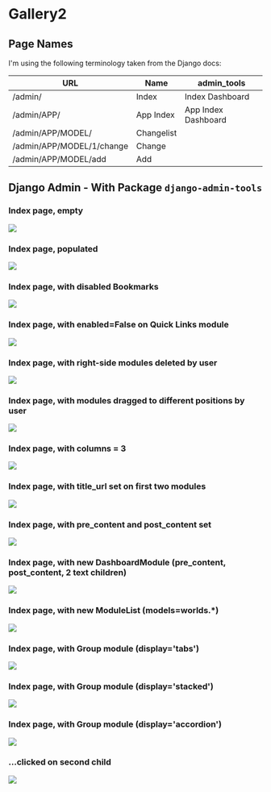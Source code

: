 # Gallery2

## Page Names

I'm using the following terminology taken from the Django docs:

URL                       | Name       | admin_tools
------------------------- | ---------- | -------------------
/admin/                   | Index      | Index Dashboard
/admin/APP/               | App Index  | App Index Dashboard
/admin/APP/MODEL/         | Changelist
/admin/APP/MODEL/1/change | Change
/admin/APP/MODEL/add      | Add

## Django Admin - With Package `django-admin-tools`

### Index page, empty

![](gallery2/1.png?raw=true)

### Index page, populated

![](gallery2/2.png?raw=true)

### Index page, with disabled Bookmarks

![](gallery2/3.png?raw=true)

### Index page, with enabled=False on Quick Links module

![](gallery2/7.png?raw=true)

### Index page, with right-side modules deleted by user

![](gallery2/4.png?raw=true)

### Index page, with modules dragged to different positions by user

![](gallery2/5.png?raw=true)

### Index page, with columns = 3

![](gallery2/6.png?raw=true)

### Index page, with title_url set on first two modules

![](gallery2/8.png?raw=true)

### Index page, with pre_content and post_content set

![](gallery2/9.png?raw=true)

### Index page, with new DashboardModule (pre_content, post_content, 2 text children)

![](gallery2/10.png?raw=true)

### Index page, with new ModuleList (models=worlds.*)

![](gallery2/11.png?raw=true)

### Index page, with Group module (display='tabs')

![](gallery2/12.png?raw=true)

### Index page, with Group module (display='stacked')

![](gallery2/13.png?raw=true)

### Index page, with Group module (display='accordion')

![](gallery2/14.png?raw=true)

### ...clicked on second child

![](gallery2/15.png?raw=true)

